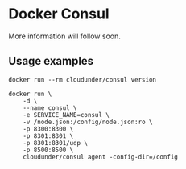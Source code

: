 # Docker Consul

More information will follow soon.

## Usage examples

```
docker run --rm cloudunder/consul version
```

```
docker run \
    -d \
    --name consul \
    -e SERVICE_NAME=consul \
    -v /node.json:/config/node.json:ro \
    -p 8300:8300 \
    -p 8301:8301 \
    -p 8301:8301/udp \
    -p 8500:8500 \
    cloudunder/consul agent -config-dir=/config
```
